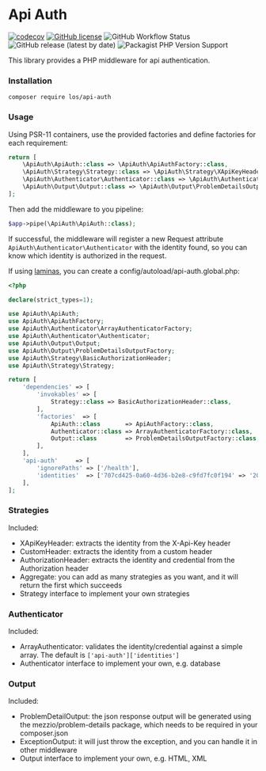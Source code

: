 # Api Auth

[![codecov](https://codecov.io/gh/Lansoweb/api-auth/branch/main/graph/badge.svg?token=0IIRZ0GYFN)](https://codecov.io/gh/Lansoweb/api-auth)
[![GitHub license](https://img.shields.io/github/license/Lansoweb/api-auth)](https://github.com/Lansoweb/api-auth/blob/1.0.x/LICENSE)
![GitHub Workflow Status](https://img.shields.io/github/workflow/status/Lansoweb/api-auth/PHPUnit%20tests)
![GitHub release (latest by date)](https://img.shields.io/github/v/release/Lansoweb/api-auth)
![Packagist PHP Version Support](https://img.shields.io/packagist/php-v/los/api-auth)

This library provides a PHP middleware for api authentication.

### Installation

```shell
composer require los/api-auth
```

### Usage

Using PSR-11 containers, use the provided factories and define factories for each requirement:
```php
return [
    \ApiAuth\ApiAuth::class => \ApiAuth\ApiAuthFactory::class,
    \ApiAuth\Strategy\Strategy::class => \ApiAuth\Strategy\XApiKeyHeader::class,
    \ApiAuth\Authenticator\Authenticator::class => \ApiAuth\Authenticator\ArrayAuthenticatorFactory::class,
    \ApiAuth\Output\Output::class => \ApiAuth\Output\ProblemDetailsOutputFactory::class,
];
```

Then add the middleware to you pipeline:
```php
$app->pipe(\ApiAuth\ApiAuth::class);
```

If successful, the middleware will register a new Request attribute ```ApiAuth\Authenticator\Authenticator``` with the identity found, so you can know which identity is authorized in the request.

If using [laminas](https://getlaminas.org), you can create a config/autoload/api-auth.global.php:
```php
<?php

declare(strict_types=1);

use ApiAuth\ApiAuth;
use ApiAuth\ApiAuthFactory;
use ApiAuth\Authenticator\ArrayAuthenticatorFactory;
use ApiAuth\Authenticator\Authenticator;
use ApiAuth\Output\Output;
use ApiAuth\Output\ProblemDetailsOutputFactory;
use ApiAuth\Strategy\BasicAuthorizationHeader;
use ApiAuth\Strategy\Strategy;

return [
    'dependencies' => [
        'invokables' => [
            Strategy::class => BasicAuthorizationHeader::class,
        ],
        'factories'  => [
            ApiAuth::class       => ApiAuthFactory::class,
            Authenticator::class => ArrayAuthenticatorFactory::class,
            Output::class        => ProblemDetailsOutputFactory::class,
        ],
    ],
    'api-auth'     => [
        'ignorePaths' => ['/health'], 
        'identities'  => ['707cd425-0a60-4d36-b2e8-c9fd7fc0f194' => '208bfbc5-e705-46b1-aec0-2b0e1b4156ad'],
    ],
];

```
### Strategies

Included:
* XApiKeyHeader: extracts the identity from the X-Api-Key header
* CustomHeader: extracts the identity from a custom header
* AuthorizationHeader: extracts the identity and credential from the Authorization header
* Aggregate: you can add as many strategies as you want, and it will return the first which succeeds
* Strategy interface to implement your own strategies

### Authenticator

Included:
* ArrayAuthenticator: validates the identity/credential against a simple array. The default is ```['api-auth']['identities'] ```
* Authenticator interface to implement your own, e.g. database

### Output

Included:
* ProblemDetailOutput: the json response output will be generated using the mezzio/problem-details package, which needs to be required in your composer.json
* ExceptionOutput: it will just throw the exception, and you can handle it in other middleware 
* Output interface to implement your own, e.g. HTML, XML
